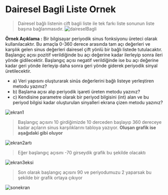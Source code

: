 # Dairesel Bagli Liste Ornek
>Dairesel bağlı listenin cift bagli liste ile tek farkı liste sonunun liste başına bağlanmasıdır.
![daireselBagli](https://user-images.githubusercontent.com/47231687/67621964-a35c8380-f81d-11e9-8e23-44ef26b6e985.PNG)

**Örnek Açıklama :**
Bir bilgisayar periyodik sinus fonksiyonu üreteci olarak kullanılacaktır.
Bu amaçla 0-360 derece arasında tam açı değerleri ve karşılık gelen sinus 
değerleri dairesel çift yönlü bir bağlı listede tutulacaktır. Başlangıç açısı 
pozitif verildiğinde bu açı değerine kadar ilerleyip sonra ileri yönde gidilecektir.
Başlangıç açısı negatif verildiğinde ise bu açı değerine kadar geri yönde ilerleyip daha 
sonra geri yönde giderek periyodik sinyal üretilecektir. 

- a)	Veri yapısını oluşturarak sinüs değerlerini bağlı listeye yerleştiren metodu yazınız?
- b)	Başlama açısı alıp periyodik işareti üreten metodu yazınız?
- c)	Kendisine parametre olarak bir periyod bilgisini (int) alan ve bu periyod 
bilgisi kadar oluşturulan sinyalleri ekrana çizen metodu yazınız?

![ekran1](https://user-images.githubusercontent.com/47231687/67622055-e703bd00-f81e-11e9-80fa-3147aa9b45f1.PNG) 
>Başlangıç açısını 10 girdiğimizde 10 derceden başlayıp 360 dereceye kadar açıların sinus karşılıklarını tabloya yazıyor.
**Oluşan grafik ise aşağıdaki gibi oluyor**

![ekran2artı](https://user-images.githubusercontent.com/47231687/67622108-685b4f80-f81f-11e9-8733-9c3d31ffeb77.PNG)

>Eğer başlangıç açısını -70 girseydik grafik bu şekilde olacaktı

![ekran3eksi](https://user-images.githubusercontent.com/47231687/67622127-a48eb000-f81f-11e9-9176-f78f6522d3ef.PNG)

>Son olarak başlangıç açısını 90 ve periyodumuzu 2 yaparsak bu şekilde bir grafik ortaya çıkıyor

![sonekran](https://user-images.githubusercontent.com/47231687/67622159-1961ea00-f820-11e9-85a3-201e4ea3ebe0.PNG)
